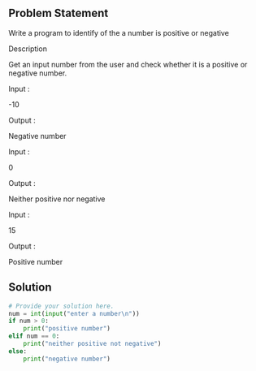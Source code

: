 ## Problem Statement 

Write a program to identify of the a number is positive or negative

Description

Get an input number from the user and check whether it is a positive or negative number.

Input :

-10

Output : 

Negative number

Input :

0

Output :

Neither positive nor negative

Input :

15

Output : 

Positive number

## Solution

```python
# Provide your solution here.
num = int(input("enter a number\n"))
if num > 0:
    print("positive number")
elif num == 0:
    print("neither positive not negative")
else:
    print("negative number")

